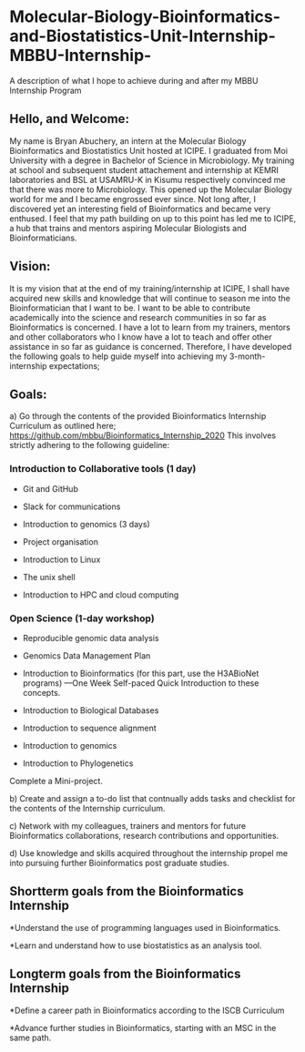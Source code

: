 # Molecular-Biology-Bioinformatics-and-Biostatistics-Unit-Internship-MBBU-Internship-

A description of what I hope to achieve during and after my MBBU Internship Program

## Hello, and Welcome:

My name is Bryan Abuchery, an intern at the Molecular Biology Bioinformatics and Biostatistics Unit hosted at ICIPE. I graduated from Moi University with a degree in Bachelor of Science in Microbiology. My training at school and subsequent student attachement and internship at KEMRI laboratories and BSL at USAMRU-K in Kisumu respectively convinced me that there was more to Microbiology. This opened up the Molecular Biology world for me and I became engrossed ever since. Not long after, I discovered yet an interesting field of Bioinformatics and became very enthused. I feel that my path building on up to this point has led me to ICIPE, a hub that trains and mentors aspiring Molecular Biologists and Bioinformaticians. 

## Vision:

It is my vision that at the end of my training/internship at ICIPE, I shall have acquired new skills and knowledge that will continue to season me into the Bioinformatician that I want to be. I want to be able to contribute academically into the science and research communities in so far as Bioinformatics is concerned. I have a lot to learn from my trainers, mentors and other collaborators who I know have a lot to teach and offer other assistance in so far as guidance is concerned. Therefore, I have developed the following goals to help guide myself into achieving my 3-month-internship expectations;

## Goals:

a) Go through the contents of the provided Bioinformatics Internship Curriculum as outlined here; https://github.com/mbbu/Bioinformatics_Internship_2020 This involves strictly adhering to the following guideline:

### Introduction to Collaborative tools (1 day)

- Git and GitHub

- Slack for communications

- Introduction to genomics (3 days)

- Project organisation

- Introduction to Linux

- The unix shell

- Introduction to HPC and cloud computing

### Open Science (1-day workshop)

- Reproducible genomic data analysis

- Genomics Data Management Plan

- Introduction to Bioinformatics (for this part, use the H3ABioNet programs) —One Week Self-paced Quick Introduction to these concepts.

- Introduction to Biological Databases

- Introduction to sequence alignment

- Introduction to genomics

- Introduction to Phylogenetics

Complete a Mini-project.

b) Create and assign a to-do list that contnually adds tasks and checklist for the contents of the Internship curriculum.

c) Network with my colleagues, trainers and mentors for future Bioinformatics collaborations, research contributions and opportunities.

d) Use knowledge and skills acquired throughout the internship propel me into pursuing further Bioinformatics post graduate studies.

## Shortterm goals from the Bioinformatics Internship

*Understand the use of programming languages used in Bioinformatics.

*Learn and understand how to use biostatistics as an analysis tool.

## Longterm goals from the Bioinformatics Internship

*Define a career path in Bioinformatics according to the ISCB Curriculum

*Advance further studies in Bioinformatics, starting with an MSC in the same path.
